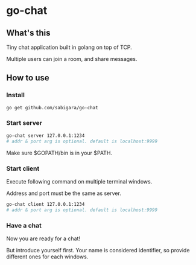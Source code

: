 # go-chat

## What's this

Tiny chat application built in golang on top of TCP.

Multiple users can join a room, and share messages.

## How to use

### Install

```bash
go get github.com/sabigara/go-chat
```

### Start server

```bash
go-chat server 127.0.0.1:1234
# addr & port arg is optional. default is localhost:9999
```

Make sure $GOPATH/bin is in your $PATH.

### Start client

Execute following command on multiple terminal windows.

Address and port must be the same as server.

```bash
go-chat client 127.0.0.1:1234
# addr & port arg is optional. default is localhost:9999
```

### Have a chat

Now you are ready for a chat!

But introduce yourself first. Your name is considered identifier, so provide different ones for each windows.

